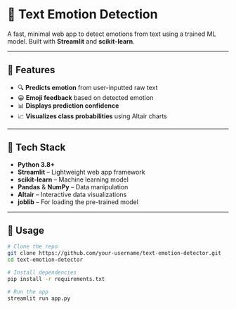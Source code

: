 # 🧠 Text Emotion Detection

A fast, minimal web app to detect emotions from text using a trained ML model. Built with **Streamlit** and **scikit-learn**.

---

## 📌 Features

- 🔍 **Predicts emotion** from user-inputted raw text
- 😀 **Emoji feedback** based on detected emotion
- 📊 **Displays prediction confidence**
- 📈 **Visualizes class probabilities** using Altair charts

---

## 🧰 Tech Stack

- **Python 3.8+**
- **Streamlit** – Lightweight web app framework  
- **scikit-learn** – Machine learning model  
- **Pandas** & **NumPy** – Data manipulation  
- **Altair** – Interactive data visualizations  
- **joblib** – For loading the pre-trained model  

---

## 🚀 Usage

```bash
# Clone the repo
git clone https://github.com/your-username/text-emotion-detector.git
cd text-emotion-detector

# Install dependencies
pip install -r requirements.txt

# Run the app
streamlit run app.py

